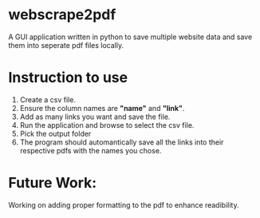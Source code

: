 # webscrape2pdf
A GUI application written in python to save multiple website data and save them into seperate pdf files locally.

# Instruction to use
1. Create a csv file.
2. Ensure the column names are **"name"** and **"link"**.
3. Add as many links you want and save the file.
4. Run the application and browse to select the csv file.
5. Pick the output folder
6. The program should automantically save all the links into their respective pdfs with the names you chose.

# Future Work:
Working on adding proper formatting to the pdf to enhance readibility.
